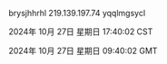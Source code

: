 brysjhhrhl 219.139.197.74 yqqlmgsycl

2024年 10月 27日 星期日 17:40:02 CST

2024年 10月 27日 星期日 09:40:02 GMT
